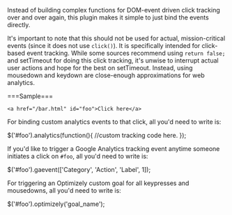 Instead of building complex functions for DOM-event driven click tracking over and over again, this plugin makes it simple to just bind the events directly. 

It's important to note that this should not be used for actual, mission-critical events (since it does not use `click()`). It is specifically intended for click-based event tracking. While some sources recommend using `return false;` and setTimeout for doing this click tracking, it's unwise to interrupt actual user actions and hope for the best on setTimeout. Instead, using mousedown and keydown are close-enough approximations for web analytics. 

===Sample===

`<a href="/bar.html" id="foo">Click here</a>`

For binding custom analytics events to that click, all you'd need to write is:

$('#foo').analytics(function(){
//custom tracking code here. 
});

If you'd like to trigger a Google Analytics tracking event anytime someone initiates a click on `#foo`, all you'd need to write is:

$('#foo').gaevent(['Category', 'Action', 'Label', 1]);


For triggering an Optimizely custom goal for all keypresses and mousedowns, all you'd need to write is:

$('#foo').optimizely('goal_name');
